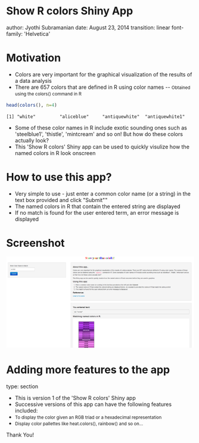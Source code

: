 Show R colors Shiny App
========================================================
author: Jyothi Subramanian
date: August 23, 2014
transition: linear
font-family: 'Helvetica'

Motivation
========================================================

  
- Colors are very important for the graphical visualization of the results of a data analysis
- There are 657 colors that are defined in R using color names
-- <small>Obtained using the colors() command in R</small>

```r
head(colors(), n=4)
```

```
[1] "white"         "aliceblue"     "antiquewhite"  "antiquewhite1"
```
- Some of these color names in R include exotic sounding ones such as 'steelblue1', 'thistle', 'mintcream' and so on! But how do these colors actually look? 
- This 'Show R colors' Shiny app can be used to quickly visulize how the named colors in R look onscreen 


How to use this app?
========================================================

- Very simple to use - just enter a common color name (or a string) in the text box provided and click "Submit""
 - The named colors in R that contain the entered string are displayed 
  - If no match is found for the user entered term, an error message is displayed 
  
Screenshot
========================================================

![alt text](screenshot.bmp)

Adding more features to the app
==================
type: section
- This is version 1 of the 'Show R colors' Shiny app
- Successive versions of this app can have the following features included:
- <small> To display the color given an RGB triad or a hexadecimal representation </small>
- <small> Display color pallettes like heat.colors(), rainbow() and so on...</small>


Thank You!
